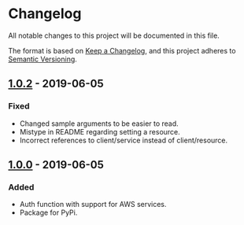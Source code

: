 # Changelog
All notable changes to this project will be documented in this file.

The format is based on [Keep a Changelog](https://keepachangelog.com/en/1.0.0/),
and this project adheres to [Semantic Versioning](https://semver.org/spec/v2.0.0.html).

## [1.0.2] - 2019-06-05
### Fixed
- Changed sample arguments to be easier to read.
- Mistype in README regarding setting a resource.
- Incorrect references to client/service instead of client/resource.

## [1.0.0] - 2019-06-05
### Added
- Auth function with support for AWS services.
- Package for PyPi.

[Unreleased]: https://github.com/olivierlacan/keep-a-changelog/compare/v1.0.2...HEAD
[1.0.2]: https://github.com/olivierlacan/keep-a-changelog/compare/v1.0.0...v1.0.2
[1.0.0]: https://github.com/olivierlacan/keep-a-changelog/releases/tag/v1.0.0